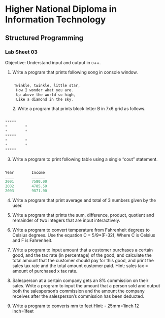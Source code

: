 # Higher National Diploma in Information Technology

## Structured Programming

### Lab Sheet 03


Objective: Understand input and output in c++.

1. Write a program that prints following song in console window.

```c

    Twinkle, twinkle, little star,
     How I wonder what you are.
     Up above the world so high,
     Like a diamond in the sky.

```
     
2. Write a program that prints block letter B in 7x6 grid as follows.

```c

*****
*        *
*        *
*****
*        *
*        *
*****

```

3. Write a program to print following table using a single “cout” statement.

```c

Year		Income
____		______
2001		7580.00
2002		4785.50
2003		9871.00

```

4. Write a program that print average and total of 3 numbers given by the user.

5. Write a program that prints the sum, difference, product, quotient and remainder of two integers that are input interactively.

6. Write a program to convert temperature from Fahrenheit degrees to Celsius degrees. 
Use the equation C = 5/9*(F-32), Where C is Celsius and F is Fahrenheit.

7. Write a program to input amount that a customer purchases a certain good, and the tax rate (in percentage) of the good, and calculate the total amount that the customer should pay for this good, and print the sales tax rate and the total amount customer paid.
Hint: sales tax = amount of purchased x tax rate.

8. Salesperson at a certain company gets an 8% commission on their sales. Write a program to input the amount that a person sold and output both the salesperson’s commission and the amount the company receives after the salesperson’s commission has been deducted.

9. Write a program to converts mm to feet
Hint: - 25mm=1inch
	        12 inch=1feet

